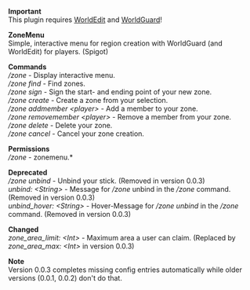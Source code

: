 **Important**  
This plugin requires [WorldEdit](https://github.com/sk89q/WorldEdit) and [WorldGuard](https://github.com/sk89q/WorldGuard)!

**ZoneMenu**  
Simple, interactive menu for region creation with WorldGuard (and WorldEdit) for players. (Spigot)

**Commands**  
*/zone* - Display interactive menu.  
*/zone find* - Find zones.  
*/zone sign* - Sign the start- and ending point of your new zone.  
*/zone create* - Create a zone from your selection.  
*/zone addmember \<player\>* - Add a member to your zone.  
*/zone removemember \<player\>* - Remove a member from your zone.  
*/zone delete* - Delete your zone.  
*/zone cancel* - Cancel your zone creation.

**Permissions**  
*/zone* - zonemenu.\*

**Deprecated**  
*/zone unbind* - Unbind your stick. (Removed in version 0.0.3)  
*unbind: \<String\>* - Message for */zone* unbind in the */zone* command. (Removed in version 0.0.3)  
*unbind_hover: \<String\>* - Hover-Message for */zone unbind* in the */zone* command. (Removed in version 0.0.3)

**Changed**  
*zone_area_limit: \<Int\>* - Maximum area a user can claim. (Replaced by *zone_area_max: \<Int\>* in version 0.0.3)

**Note**  
Version 0.0.3 completes missing config entries automatically while older versions (0.0.1, 0.0.2) don't do that.
